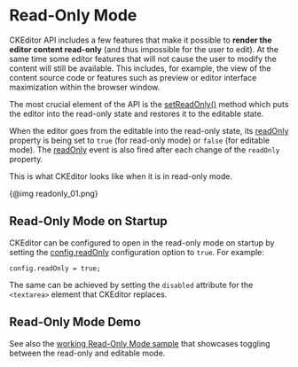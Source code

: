 # Read-Only Mode

CKEditor API includes a few features that make it possible to **render the editor content read-only** (and thus impossible for the user to edit). At the same time some editor features that will not cause the user to modify the content will still be available. This includes, for example, the view of the content source code or features such as preview or editor interface maximization within the browser window. 

The most crucial element of the API is the [setReadOnly()](#!/api/CKEDITOR.editor-method-setReadOnly) method which puts the editor into the read-only state and restores it to the editable state.

When the editor goes from the editable into the read-only state, its [readOnly](#!/api/CKEDITOR.editor-property-readOnly) property is being set to `true` (for read-only mode) or `false` (for editable mode). The [readOnly](#!/api/CKEDITOR.editor-event-readOnly) event is also fired after each change of the `readOnly` property.

This is what CKEditor looks like when it is in read-only mode.

{@img readonly_01.png}

## Read-Only Mode on Startup

CKEditor can be configured to open in the read-only mode on startup by setting the [config.readOnly](#!/api/CKEDITOR.config-cfg-readOnly) configuration option to `true`. For example:

    config.readOnly = true;
    
The same can be achieved by setting the `disabled` attribute for the `<textarea>` element that CKEditor replaces.

## Read-Only Mode Demo

See also the [working Read-Only Mode sample](../samples/readonly.html) that showcases toggling between the read-only and editable mode.